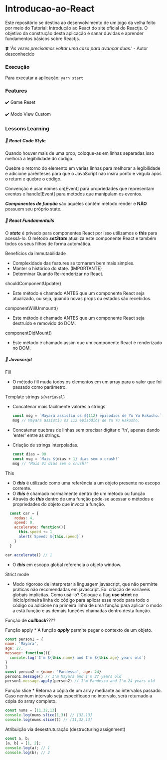   # Introducao-ao-React

  Este repositório se destina ao desenvolvimento de um jogo da velha feito por meio do Tutorial: Introdução ao React do site oficial do Reactjs. O objetivo da construção desta aplicação é sanar dúvidas e aprender fundamentos básicos sobre Reactjs.


  :four_leaf_clover:  *'Às vezes precisamos voltar uma casa para avançar duas.'* - Autor desconhecido

  ### Execução

  Para executar a aplicação: `yarn start`

  ### Features

  :heavy_check_mark: Game Reset

  :heavy_check_mark: Modo View Custom

  ### Lessons Learning

  ##### :memo: React Code Style 

  Quando houver mais de uma prop, coloque-as em linhas separadas isso melhorá a legibilidade do código.

  Quebre o retorno do elemento em várias linhas para melhorar a legibilidade e adicione parênteses para que o JavaScript não insira ponto e virgula após o return e quebre o código.

  Convenção é usar nomes on[Event] para propriedades que representam eventos e handle[Event] para métodos que manipulam os eventos.

  ***Componentes de função*** são aqueles contém método render e **NÃO** possuem seu próprio state.

  ##### :memo: React Fundamentails

  O ***state*** é privado para componentes React por isso utilizamos o **this** para acessá-lo.
  O método ***setState*** atualiza este componente React e também todos os seus filhos de forma automática.

  Benefícios da immutabilidade

  * Complexidade das features se tornarem bem mais simples.
  * Manter o histórico do state. (IMPORTANTE)
  * Determinar Quando Re-renderizar no React.

  shouldComponentUpdate()
  
  * Este método é chamado ANTES que um componente React seja atualizado, ou seja, quando novas props ou estados são recebidos.
  
  componentWillUnmount()
  
  * Este método é chamado ANTES que um componente React seja destruído e removido do DOM.

  componentDidMount()

  * Este método é chamado assim que um componente React é renderizado no DOM.


  ##### :memo: Javascript

  Fill

  * O método fill muda todos os elementos em um array para o valor que foi passado como parâmetro.

  Template strings `${variavel}`

  * Concatenar mais facilmente valores a strings.
    ```javascript
    const msg = `Mayara assistiu os ${112} episódios de Yu Yu Hakusho.`
    msg // Mayara assistiu os 112 episódios de Yu Yu Hakusho.
    ```
  * Concatenar quebras de linhas sem precisar digitar o '\n', apenas dando 'enter' entre as strings.

  * Criação de strings interpoladas. 

    ```javascript 
    const dias = 90
    const msg = `Mais ${dias + 1} dias sem o crush!`
    msg // "Mais 91 dias sem o crush!"
    ```
  This

  * O ***this*** é utilizado como uma referência a um objeto presente no escopo corrente. 
  * O ***this*** é chamado normalmente dentro de um método ou função
  * Através do ***this*** dentro de uma função pode-se acessar o métodos e propriedades do objeto que invoca a função. 

  ```javascript
    const car = {
      rodas: 4,
      speed: 0,
      accelerate: function(){
        this.speed += 1
        alert(`Speed: ${this.speed}`)
      }
    } 

  car.accelerate() // 1
  ```


  * O ***this*** em escopo global referencia o objeto window.

  Strict mode

  * Modo rigoroso de interpretar a linguagem javascript, que não permirte práticas não recomendadas em javascript. Ex:    criação de variáveis globais implícitas. Como usá-lo? Coloque a flag **use strict** no início/primeira linha do código para aplicar esse modo para todo o código ou adicione na primeira linha de uma função para aplicar o modo a está função e as demais funções chamadas dentro desta função.

  Função de ***callback***????

  Função apply
    * A função ***apply*** permite pegar o contexto de um objeto. 

  ```javascript
  const person1 = { 
  name: 'Mayara',
  age: 27, 
  message: function(){ 
    console.log(`I'm ${this.name} and I'm ${this.age} years old`)
  }
  } 
  const person2 = {name: 'Pandessa', age: 24} 
  person1.message() // I'm Mayara and I'm 27 years old
  person1.message.apply(person2) // I'm Pandessa and I'm 24 years old
  ```
  Função slice
    * Retorna a cópia de um array mediante ao intervalos passado. Caso nenhum intervalo seja especificado no intervalo, será returnado a cópia do array completo.

  ```javascript
  const nums = [11,32,13]
  console.log(nums.slice(1,3)) // [32,13] 
  console.log(nums.slice()) // [11,32,13]
  ```
  
  Atribuição via desestruturação (destructuring assignment)
  ```javascript
  const a, b;
  [a, b] = [1, 2];
  console.log(a); // 1
  console.log(b); // 2
  ```